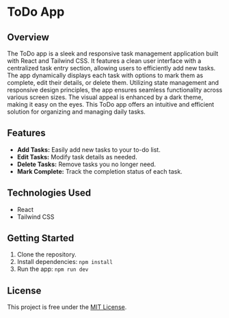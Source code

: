 # ToDo App

## Overview

The ToDo app is a sleek and responsive task management application built with React and Tailwind CSS. It features a clean user interface with a centralized task entry section, allowing users to efficiently add new tasks. The app dynamically displays each task with options to mark them as complete, edit their details, or delete them. Utilizing state management and responsive design principles, the app ensures seamless functionality across various screen sizes. The visual appeal is enhanced by a dark theme, making it easy on the eyes. This ToDo app offers an intuitive and efficient solution for organizing and managing daily tasks.

## Features

- **Add Tasks:** Easily add new tasks to your to-do list.
- **Edit Tasks:** Modify task details as needed.
- **Delete Tasks:** Remove tasks you no longer need.
- **Mark Complete:** Track the completion status of each task.

## Technologies Used

- React
- Tailwind CSS

## Getting Started

1. Clone the repository.
2. Install dependencies: `npm install`
3. Run the app: `npm run dev`

## License

This project is free under the [MIT License](LICENSE).


